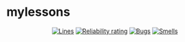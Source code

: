 # mylessons
<p align="center">
  <a href="https://sonarcloud.io/summary/new_code?id=Morkovka21Vek_mylessons"><img src="https://sonarcloud.io/api/project_badges/measure?project=Morkovka21Vek_mylessons&metric=ncloc" alt="Lines"/></a>
  <a href="https://sonarcloud.io/summary/new_code?id=Morkovka21Vek_mylessons"><img src="https://sonarcloud.io/api/project_badges/measure?project=Morkovka21Vek_mylessons&metric=reliability_rating" alt="Reliability rating"/></a>
  <a href="https://sonarcloud.io/summary/new_code?id=Morkovka21Vek_mylessons"><img src="https://sonarcloud.io/api/project_badges/measure?project=Morkovka21Vek_mylessons&metric=bugs" alt="Bugs"/></a>
  <a href="https://sonarcloud.io/summary/new_code?id=Morkovka21Vek_mylessons"><img src="https://sonarcloud.io/api/project_badges/measure?project=Morkovka21Vek_mylessons&metric=code_smells" alt="Smells"/></a>
</p>
